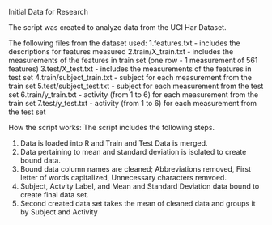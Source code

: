 Initial Data for Research

The script was created to analyze data from the UCI Har Dataset.

The following files from the dataset used:
    1.features.txt - includes the descriptions for features measured
    2.train/X_train.txt - includes the measurements of the features in            train set (one row - 1 measurement of 561 features)
    3.test/X_test.txt - includes the measurements of the features in             test set
    4.train/subject_train.txt - subject for each measurement from the            train set
    5.test/subject_test.txt - subject for each measurement from the              test set
    6.train/y_train.txt - activity (from 1 to 6) for each measurement            from the train set
    7.test/y_test.txt - activity (from 1 to 6) for each measurement              from the test set





How the script works:
The script includes the following steps.

1. Data is loaded into R and Train and Test Data is merged. 
2. Data pertaining to mean and standard deviation is isolated to         create bound data. 
3. Bound data column names are cleaned; Abbreviations removed, First     letter of words capitalized, Unnecessary characters remvoed. 
4. Subject, Actvity Label, and Mean and Standard Deviation data bound     to create final data set. 
5. Second created data set takes the mean of cleaned data and groups     it by Subject and Activity 